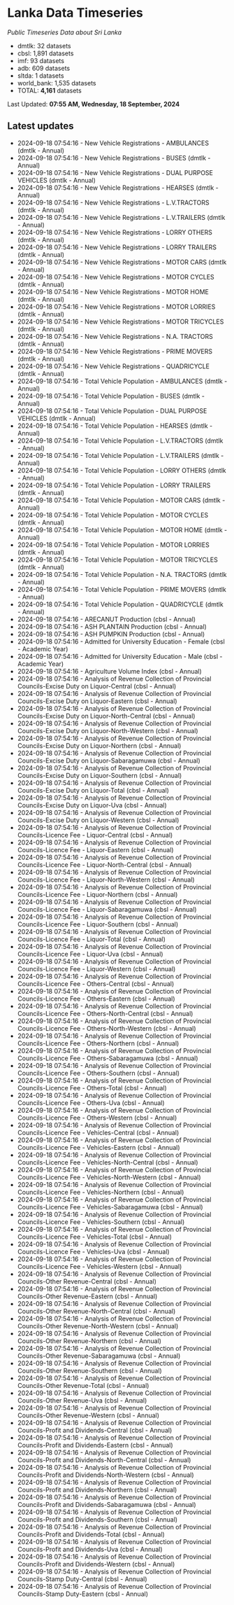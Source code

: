 # Lanka Data Timeseries
*Public Timeseries Data about Sri Lanka*

* dmtlk: 32 datasets
* cbsl: 1,891 datasets
* imf: 93 datasets
* adb: 609 datasets
* sltda: 1 datasets
* world_bank: 1,535 datasets
* TOTAL: **4,161** datasets

Last Updated: **07:55 AM, Wednesday, 18 September, 2024**

## Latest updates

* 2024-09-18 07:54:16 - New Vehicle Registrations - AMBULANCES (dmtlk - Annual)
* 2024-09-18 07:54:16 - New Vehicle Registrations - BUSES (dmtlk - Annual)
* 2024-09-18 07:54:16 - New Vehicle Registrations - DUAL PURPOSE VEHICLES (dmtlk - Annual)
* 2024-09-18 07:54:16 - New Vehicle Registrations - HEARSES (dmtlk - Annual)
* 2024-09-18 07:54:16 - New Vehicle Registrations - L.V.TRACTORS (dmtlk - Annual)
* 2024-09-18 07:54:16 - New Vehicle Registrations - L.V.TRAILERS (dmtlk - Annual)
* 2024-09-18 07:54:16 - New Vehicle Registrations - LORRY OTHERS (dmtlk - Annual)
* 2024-09-18 07:54:16 - New Vehicle Registrations - LORRY TRAILERS (dmtlk - Annual)
* 2024-09-18 07:54:16 - New Vehicle Registrations - MOTOR CARS (dmtlk - Annual)
* 2024-09-18 07:54:16 - New Vehicle Registrations - MOTOR CYCLES (dmtlk - Annual)
* 2024-09-18 07:54:16 - New Vehicle Registrations - MOTOR HOME (dmtlk - Annual)
* 2024-09-18 07:54:16 - New Vehicle Registrations - MOTOR LORRIES (dmtlk - Annual)
* 2024-09-18 07:54:16 - New Vehicle Registrations - MOTOR TRICYCLES (dmtlk - Annual)
* 2024-09-18 07:54:16 - New Vehicle Registrations - N.A. TRACTORS (dmtlk - Annual)
* 2024-09-18 07:54:16 - New Vehicle Registrations - PRIME MOVERS (dmtlk - Annual)
* 2024-09-18 07:54:16 - New Vehicle Registrations - QUADRICYCLE (dmtlk - Annual)
* 2024-09-18 07:54:16 - Total Vehicle Population - AMBULANCES (dmtlk - Annual)
* 2024-09-18 07:54:16 - Total Vehicle Population - BUSES (dmtlk - Annual)
* 2024-09-18 07:54:16 - Total Vehicle Population - DUAL PURPOSE VEHICLES (dmtlk - Annual)
* 2024-09-18 07:54:16 - Total Vehicle Population - HEARSES (dmtlk - Annual)
* 2024-09-18 07:54:16 - Total Vehicle Population - L.V.TRACTORS (dmtlk - Annual)
* 2024-09-18 07:54:16 - Total Vehicle Population - L.V.TRAILERS (dmtlk - Annual)
* 2024-09-18 07:54:16 - Total Vehicle Population - LORRY OTHERS (dmtlk - Annual)
* 2024-09-18 07:54:16 - Total Vehicle Population - LORRY TRAILERS (dmtlk - Annual)
* 2024-09-18 07:54:16 - Total Vehicle Population - MOTOR CARS (dmtlk - Annual)
* 2024-09-18 07:54:16 - Total Vehicle Population - MOTOR CYCLES (dmtlk - Annual)
* 2024-09-18 07:54:16 - Total Vehicle Population - MOTOR HOME (dmtlk - Annual)
* 2024-09-18 07:54:16 - Total Vehicle Population - MOTOR LORRIES (dmtlk - Annual)
* 2024-09-18 07:54:16 - Total Vehicle Population - MOTOR TRICYCLES (dmtlk - Annual)
* 2024-09-18 07:54:16 - Total Vehicle Population - N.A. TRACTORS (dmtlk - Annual)
* 2024-09-18 07:54:16 - Total Vehicle Population - PRIME MOVERS (dmtlk - Annual)
* 2024-09-18 07:54:16 - Total Vehicle Population - QUADRICYCLE (dmtlk - Annual)
* 2024-09-18 07:54:16 - ARECANUT Production (cbsl - Annual)
* 2024-09-18 07:54:16 - ASH PLANTAIN Production (cbsl - Annual)
* 2024-09-18 07:54:16 - ASH PUMPKIN Production (cbsl - Annual)
* 2024-09-18 07:54:16 - Admitted for University Education - Female (cbsl - Academic Year)
* 2024-09-18 07:54:16 - Admitted for University Education - Male (cbsl - Academic Year)
* 2024-09-18 07:54:16 - Agriculture Volume Index (cbsl - Annual)
* 2024-09-18 07:54:16 - Analysis of Revenue Collection of Provincial Councils-Excise Duty on Liquor-Central (cbsl - Annual)
* 2024-09-18 07:54:16 - Analysis of Revenue Collection of Provincial Councils-Excise Duty on Liquor-Eastern (cbsl - Annual)
* 2024-09-18 07:54:16 - Analysis of Revenue Collection of Provincial Councils-Excise Duty on Liquor-North-Central (cbsl - Annual)
* 2024-09-18 07:54:16 - Analysis of Revenue Collection of Provincial Councils-Excise Duty on Liquor-North-Western (cbsl - Annual)
* 2024-09-18 07:54:16 - Analysis of Revenue Collection of Provincial Councils-Excise Duty on Liquor-Northern (cbsl - Annual)
* 2024-09-18 07:54:16 - Analysis of Revenue Collection of Provincial Councils-Excise Duty on Liquor-Sabaragamuwa (cbsl - Annual)
* 2024-09-18 07:54:16 - Analysis of Revenue Collection of Provincial Councils-Excise Duty on Liquor-Southern (cbsl - Annual)
* 2024-09-18 07:54:16 - Analysis of Revenue Collection of Provincial Councils-Excise Duty on Liquor-Total (cbsl - Annual)
* 2024-09-18 07:54:16 - Analysis of Revenue Collection of Provincial Councils-Excise Duty on Liquor-Uva (cbsl - Annual)
* 2024-09-18 07:54:16 - Analysis of Revenue Collection of Provincial Councils-Excise Duty on Liquor-Western (cbsl - Annual)
* 2024-09-18 07:54:16 - Analysis of Revenue Collection of Provincial Councils-Licence Fee - Liquor-Central (cbsl - Annual)
* 2024-09-18 07:54:16 - Analysis of Revenue Collection of Provincial Councils-Licence Fee - Liquor-Eastern (cbsl - Annual)
* 2024-09-18 07:54:16 - Analysis of Revenue Collection of Provincial Councils-Licence Fee - Liquor-North-Central (cbsl - Annual)
* 2024-09-18 07:54:16 - Analysis of Revenue Collection of Provincial Councils-Licence Fee - Liquor-North-Western (cbsl - Annual)
* 2024-09-18 07:54:16 - Analysis of Revenue Collection of Provincial Councils-Licence Fee - Liquor-Northern (cbsl - Annual)
* 2024-09-18 07:54:16 - Analysis of Revenue Collection of Provincial Councils-Licence Fee - Liquor-Sabaragamuwa (cbsl - Annual)
* 2024-09-18 07:54:16 - Analysis of Revenue Collection of Provincial Councils-Licence Fee - Liquor-Southern (cbsl - Annual)
* 2024-09-18 07:54:16 - Analysis of Revenue Collection of Provincial Councils-Licence Fee - Liquor-Total (cbsl - Annual)
* 2024-09-18 07:54:16 - Analysis of Revenue Collection of Provincial Councils-Licence Fee - Liquor-Uva (cbsl - Annual)
* 2024-09-18 07:54:16 - Analysis of Revenue Collection of Provincial Councils-Licence Fee - Liquor-Western (cbsl - Annual)
* 2024-09-18 07:54:16 - Analysis of Revenue Collection of Provincial Councils-Licence Fee - Others-Central (cbsl - Annual)
* 2024-09-18 07:54:16 - Analysis of Revenue Collection of Provincial Councils-Licence Fee - Others-Eastern (cbsl - Annual)
* 2024-09-18 07:54:16 - Analysis of Revenue Collection of Provincial Councils-Licence Fee - Others-North-Central (cbsl - Annual)
* 2024-09-18 07:54:16 - Analysis of Revenue Collection of Provincial Councils-Licence Fee - Others-North-Western (cbsl - Annual)
* 2024-09-18 07:54:16 - Analysis of Revenue Collection of Provincial Councils-Licence Fee - Others-Northern (cbsl - Annual)
* 2024-09-18 07:54:16 - Analysis of Revenue Collection of Provincial Councils-Licence Fee - Others-Sabaragamuwa (cbsl - Annual)
* 2024-09-18 07:54:16 - Analysis of Revenue Collection of Provincial Councils-Licence Fee - Others-Southern (cbsl - Annual)
* 2024-09-18 07:54:16 - Analysis of Revenue Collection of Provincial Councils-Licence Fee - Others-Total (cbsl - Annual)
* 2024-09-18 07:54:16 - Analysis of Revenue Collection of Provincial Councils-Licence Fee - Others-Uva (cbsl - Annual)
* 2024-09-18 07:54:16 - Analysis of Revenue Collection of Provincial Councils-Licence Fee - Others-Western (cbsl - Annual)
* 2024-09-18 07:54:16 - Analysis of Revenue Collection of Provincial Councils-Licence Fee - Vehicles-Central (cbsl - Annual)
* 2024-09-18 07:54:16 - Analysis of Revenue Collection of Provincial Councils-Licence Fee - Vehicles-Eastern (cbsl - Annual)
* 2024-09-18 07:54:16 - Analysis of Revenue Collection of Provincial Councils-Licence Fee - Vehicles-North-Central (cbsl - Annual)
* 2024-09-18 07:54:16 - Analysis of Revenue Collection of Provincial Councils-Licence Fee - Vehicles-North-Western (cbsl - Annual)
* 2024-09-18 07:54:16 - Analysis of Revenue Collection of Provincial Councils-Licence Fee - Vehicles-Northern (cbsl - Annual)
* 2024-09-18 07:54:16 - Analysis of Revenue Collection of Provincial Councils-Licence Fee - Vehicles-Sabaragamuwa (cbsl - Annual)
* 2024-09-18 07:54:16 - Analysis of Revenue Collection of Provincial Councils-Licence Fee - Vehicles-Southern (cbsl - Annual)
* 2024-09-18 07:54:16 - Analysis of Revenue Collection of Provincial Councils-Licence Fee - Vehicles-Total (cbsl - Annual)
* 2024-09-18 07:54:16 - Analysis of Revenue Collection of Provincial Councils-Licence Fee - Vehicles-Uva (cbsl - Annual)
* 2024-09-18 07:54:16 - Analysis of Revenue Collection of Provincial Councils-Licence Fee - Vehicles-Western (cbsl - Annual)
* 2024-09-18 07:54:16 - Analysis of Revenue Collection of Provincial Councils-Other Revenue-Central (cbsl - Annual)
* 2024-09-18 07:54:16 - Analysis of Revenue Collection of Provincial Councils-Other Revenue-Eastern (cbsl - Annual)
* 2024-09-18 07:54:16 - Analysis of Revenue Collection of Provincial Councils-Other Revenue-North-Central (cbsl - Annual)
* 2024-09-18 07:54:16 - Analysis of Revenue Collection of Provincial Councils-Other Revenue-North-Western (cbsl - Annual)
* 2024-09-18 07:54:16 - Analysis of Revenue Collection of Provincial Councils-Other Revenue-Northern (cbsl - Annual)
* 2024-09-18 07:54:16 - Analysis of Revenue Collection of Provincial Councils-Other Revenue-Sabaragamuwa (cbsl - Annual)
* 2024-09-18 07:54:16 - Analysis of Revenue Collection of Provincial Councils-Other Revenue-Southern (cbsl - Annual)
* 2024-09-18 07:54:16 - Analysis of Revenue Collection of Provincial Councils-Other Revenue-Total (cbsl - Annual)
* 2024-09-18 07:54:16 - Analysis of Revenue Collection of Provincial Councils-Other Revenue-Uva (cbsl - Annual)
* 2024-09-18 07:54:16 - Analysis of Revenue Collection of Provincial Councils-Other Revenue-Western (cbsl - Annual)
* 2024-09-18 07:54:16 - Analysis of Revenue Collection of Provincial Councils-Profit and Dividends-Central (cbsl - Annual)
* 2024-09-18 07:54:16 - Analysis of Revenue Collection of Provincial Councils-Profit and Dividends-Eastern (cbsl - Annual)
* 2024-09-18 07:54:16 - Analysis of Revenue Collection of Provincial Councils-Profit and Dividends-North-Central (cbsl - Annual)
* 2024-09-18 07:54:16 - Analysis of Revenue Collection of Provincial Councils-Profit and Dividends-North-Western (cbsl - Annual)
* 2024-09-18 07:54:16 - Analysis of Revenue Collection of Provincial Councils-Profit and Dividends-Northern (cbsl - Annual)
* 2024-09-18 07:54:16 - Analysis of Revenue Collection of Provincial Councils-Profit and Dividends-Sabaragamuwa (cbsl - Annual)
* 2024-09-18 07:54:16 - Analysis of Revenue Collection of Provincial Councils-Profit and Dividends-Southern (cbsl - Annual)
* 2024-09-18 07:54:16 - Analysis of Revenue Collection of Provincial Councils-Profit and Dividends-Total (cbsl - Annual)
* 2024-09-18 07:54:16 - Analysis of Revenue Collection of Provincial Councils-Profit and Dividends-Uva (cbsl - Annual)
* 2024-09-18 07:54:16 - Analysis of Revenue Collection of Provincial Councils-Profit and Dividends-Western (cbsl - Annual)
* 2024-09-18 07:54:16 - Analysis of Revenue Collection of Provincial Councils-Stamp Duty-Central (cbsl - Annual)
* 2024-09-18 07:54:16 - Analysis of Revenue Collection of Provincial Councils-Stamp Duty-Eastern (cbsl - Annual)